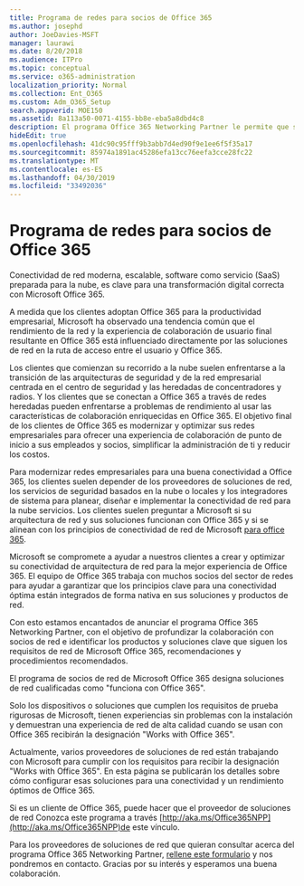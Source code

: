 ```yaml
---
title: Programa de redes para socios de Office 365
ms.author: josephd
author: JoeDavies-MSFT
manager: laurawi
ms.date: 8/20/2018
ms.audience: ITPro
ms.topic: conceptual
ms.service: o365-administration
localization_priority: Normal
ms.collection: Ent_O365
ms.custom: Adm_O365_Setup
search.appverid: MOE150
ms.assetid: 8a113a50-0071-4155-bb8e-eba5a8dbd4c8
description: El programa Office 365 Networking Partner le permite que su dispositivo se certifique como si trabajara con Office 365.
hideEdit: true
ms.openlocfilehash: 41dc90c95fff9b3abb7d4ed90f9e1ee6f5f35a17
ms.sourcegitcommit: 85974a1891ac45286efa13cc76eefa3cce28fc22
ms.translationtype: MT
ms.contentlocale: es-ES
ms.lasthandoff: 04/30/2019
ms.locfileid: "33492036"
---
```

# <a name="office-365-networking-partner-program"></a>Programa de redes para socios de Office 365

Conectividad de red moderna, escalable, software como servicio (SaaS) preparada para la nube, es clave para una transformación digital correcta con Microsoft Office 365.  

A medida que los clientes adoptan Office 365 para la productividad empresarial, Microsoft ha observado una tendencia común que el rendimiento de la red y la experiencia de colaboración de usuario final resultante en Office 365 está influenciado directamente por las soluciones de red en la ruta de acceso entre el usuario y Office 365.  

Los clientes que comienzan su recorrido a la nube suelen enfrentarse a la transición de las arquitecturas de seguridad y de la red empresarial centrada en el centro de seguridad y las heredadas de concentradores y radios. Y los clientes que se conectan a Office 365 a través de redes heredadas pueden enfrentarse a problemas de rendimiento al usar las características de colaboración enriquecidas en Office 365. El objetivo final de los clientes de Office 365 es modernizar y optimizar sus redes empresariales para ofrecer una experiencia de colaboración de punto de inicio a sus empleados y socios, simplificar la administración de ti y reducir los costos. 

Para modernizar redes empresariales para una buena conectividad a Office 365, los clientes suelen depender de los proveedores de soluciones de red, los servicios de seguridad basados en la nube o locales y los integradores de sistema para planear, diseñar e implementar la conectividad de red para la nube servicios. Los clientes suelen preguntar a Microsoft si su arquitectura de red y sus soluciones funcionan con Office 365 y si se alinean con los principios de conectividad de red de Microsoft [para office 365](http://aka.ms/PNC).  

Microsoft se compromete a ayudar a nuestros clientes a crear y optimizar su conectividad de arquitectura de red para la mejor experiencia de Office 365. El equipo de Office 365 trabaja con muchos socios del sector de redes para ayudar a garantizar que los principios clave para una conectividad óptima están integrados de forma nativa en sus soluciones y productos de red. 

Con esto estamos encantados de anunciar el programa Office 365 Networking Partner, con el objetivo de profundizar la colaboración con socios de red e identificar los productos y soluciones clave que siguen los requisitos de red de Microsoft Office 365, recomendaciones y procedimientos recomendados. 

El programa de socios de red de Microsoft Office 365 designa soluciones de red cualificadas como "funciona con Office 365".  

Solo los dispositivos o soluciones que cumplen los requisitos de prueba rigurosas de Microsoft, tienen experiencias sin problemas con la instalación y demuestran una experiencia de red de alta calidad cuando se usan con Office 365 recibirán la designación "Works with Office 365".  

Actualmente, varios proveedores de soluciones de red están trabajando con Microsoft para cumplir con los requisitos para recibir la designación "Works with Office 365". En esta página se publicarán los detalles sobre cómo configurar esas soluciones para una conectividad y un rendimiento óptimos de Office 365.  

Si es un cliente de Office 365, puede hacer que el proveedor de soluciones de red Conozca este programa a través [http://aka.ms/Office365NPP](http://aka.ms/Office365NPP)de este vínculo.

Para los proveedores de soluciones de red que quieran consultar acerca del programa Office 365 Networking Partner, [rellene este formulario](https://forms.office.com/Pages/ResponsePage.aspx?id=v4j5cvGGr0GRqy180BHbRyOZxByRF1dLgv7k6ye5z8pUMTNCVTYyVk9GNEYzWjFOVkI1SzdJNUkyWi4u) y nos pondremos en contacto. Gracias por su interés y esperamos una buena colaboración. 

